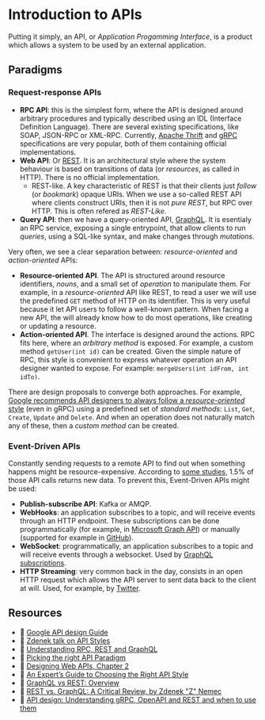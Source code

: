 # Introduction to APIs
Putting it simply, an API, or _Application Progamming Interface_, is a product which allows a   system to be used by an external application.

## Paradigms

### Request-response APIs
* **RPC API**: this is the simplest form, where the API is designed around arbitrary procedures and typically described using an IDL (Interface Definition Language). There are several existing specifications, like SOAP, JSON-RPC or XML-RPC. Currently, [Apache Thrift](https://thrift.apache.org/) and [gRPC](grpc.md) specifications are very popular, both of them containing official implementations.
* **Web API**: Or [REST](rest.md). It is an architectural style where the system behaviour is based on transitions of data (or _resources_, as called in HTTP). There is no official implementation.
    * REST-like. A key characteristic of REST is that their clients just _follow_ (or _bookmark_) opaque URIs. When we use a so-called REST API where clients construct URIs, then it is not _pure REST_, but RPC over HTTP. This is often refered as _REST-Like_.
* **Query API**: then we have a query-oriented API, [GraphQL](graphql.md). It is esentialy an RPC service, exposing a single entrypoint, that allow clients to run _queries_, using a SQL-like syntax, and make changes through _mutations_.

Very often, we see a clear separation between: _resource-oriented_ and _action-oriented_ APIs:

* **Resource-oriented API**. The API is structured around resource identifiers, _nouns_, and a small set of _operation_ to manipulate them. For example, in a _resource-oriented_ API like REST, to read a user we will use the predefined `GET` method of HTTP on its identifier. This is very useful because it let API users to follow a well-known pattern. When facing a new API, the will already know how to do most operations, like creating or updating a resource.
* **Action-oriented API**. The interface is designed around the actions. RPC fits here, where an _arbitrary method_ is exposed. For example, a custom method `getUser(int id)` can be created. Given the simple nature of RPC, this style is convenient to express whatever operation an API designer wanted to expose. For example: `mergeUsers(int idFrom, int idTo)`.

There are design proposals to converge both approaches. For example, [Google recommends API designers to always follow a _resource-oriented_ style][Google API design Guide: Resource Oriented Design] (even in gRPC) using a predefined set of _standard methods_: `List`, `Get`, `Create`, `Update` and `Delete`. And when an operation does not naturally match any of these, then a _custom method_ can be created.

### Event-Driven APIs
Constantly sending requests to a remote API to find out when something happens might be resource-expensive. According to [some studies][Zapier RESTHooks.org], 1.5% of those API calls returns new data. To prevent this, Event-Driven APIs might be used:

* **Publish-subscribe API**: Kafka or AMQP.
* **WebHooks**: an application subscribes to a topic, and will receive events through an HTTP endpoint. These subscriptions can be done programmatically (for example, in [Microsoft Graph API][Microsoft Graph API subscriptions]) or manually (supported for example in [GitHub][GitHub webhooks]).
* **WebSocket**: programmatically, an application subscribes to a topic and will receive events through a websocket. Used by [GraphQL subscriptions][].
* **HTTP Streaming**: very common back in the day, consists in an open HTTP request which allows the API server to sent data back to the client at will. Used, for example, by [Twitter][Twitter API: Filtered Stream].

## Resources

* 🔗 [Google API design Guide](https://cloud.google.com/apis/design)
* 🔗 [Zdenek talk on API Styles](https://youtu.be/gRZbgsmDj_0)
* 🔗 [Understanding RPC, REST and GraphQL](https://apisyouwonthate.com/blog/understanding-rpc-rest-and-graphql)
* 🔗 [Picking the right API Paradigm](https://apisyouwonthate.com/blog/picking-the-right-api-paradigm)
* 📖 [Designing Web APIs, Chapter 2](https://www.oreilly.com/library/view/designing-web-apis/9781492026914/)
* 🔗 [An Expert’s Guide to Choosing the Right API Style](https://nordicapis.com/an-experts-guide-to-choosing-the-right-api-style/)
* 🔗 [GraphQL vs REST: Overview](https://phil.tech/2017/graphql-vs-rest-overview/)
* 🔗 [REST vs. GraphQL: A Critical Review, by Zdenek "Z" Nemec](https://goodapi.co/blog/rest-vs-graphql)
* 🔗 [API design: Understanding gRPC, OpenAPI and REST and when to use them](https://cloud.google.com/blog/products/api-management/understanding-grpc-openapi-and-rest-and-when-to-use-them)

[OpenAPI]: https://swagger.io/specification/
[Google API design Guide: Resource Oriented Design]: https://cloud.google.com/apis/design/resources
[Zapier RESTHooks.org]: https://zapier.com/engineering/introducing-resthooksorg/
[Microsoft Graph API subscriptions]: https://docs.microsoft.com/en-us/graph/api/resources/webhooks?view=graph-rest-1.0
[GitHub webhooks]: https://docs.github.com/en/free-pro-team@latest/developers/webhooks-and-events/creating-webhooks
[GraphQL Subscriptions]: https://graphql.org/blog/subscriptions-in-graphql-and-relay/
[Twitter API: Filtered Stream]: https://developer.twitter.com/en/docs/twitter-api/tweets/filtered-stream/introduction
